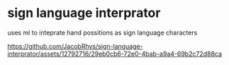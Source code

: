 # sign language interprator

uses ml to inteprate hand possitions as sign language characters 


https://github.com/JacobRhys/sign-language-interprator/assets/12792716/29eb0cb6-72e0-4bab-a9a4-69b2c72d88ca

